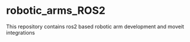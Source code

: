 # robotic_arms_ROS2
This repository contains ros2 based robotic arm development and moveit integrations 
